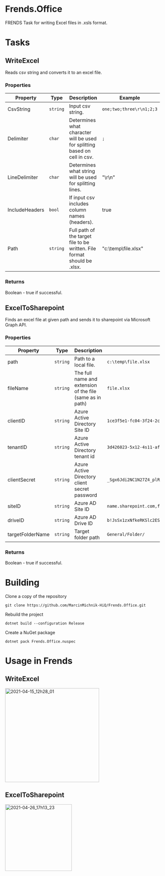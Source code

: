 # Frends.Office

FRENDS Task for writing Excel files in .xsls format.

# Tasks

## WriteExcel

Reads csv string and converts it to an excel file.

### Properties

| Property | Type | Description | Example |
| -------- | -------- | -------- | -------- |
| CsvString | `string` | Input csv string. | `one;two;three\r\n1;2;3` |
| Delimiter | `char` | Determines what character will be used for splitting based on cell in csv. | `;` |
| LineDelimiter | `char` | Determines what string will be used for splitting lines. | "\r\n" |
| IncludeHeaders | `bool` | If input csv includes column names (headers). | true |
| Path | `string` | Full path of the target file to be written. File format should be .xlsx. | "c:\temp\file.xlsx" |

### Returns

Boolean - true if successful.

## ExcelToSharepoint

Finds an excel file at given path and sends it to sharepoint via Microsoft Graph API.

### Properties

| Property | Type | Description | Example |
| -------- | -------- | -------- | -------- |
| path | `string` | Path to a local file. | `c:\temp\file.xlsx` |
| fileName | `string` | The full name and extension of the file (same as in path) | `file.xlsx` |
| clientID | `string` | Azure Active Directory Site ID | `1ce3f5e1-fc04-3f24-2c0e-v76d5b44b13c` |
| tenantID | `string` | Azure Active Directory tenant id | `3d426023-5x12-4s11-afae-159b1865eabc` |
| clientSecret | `string` | Azure Active Directory client secret password | `_Sgx6Jdi2NC1N27Z4_plRm55L-DeCWJ.yq` |
| siteID | `string` | Azure AD Site ID | `name.sharepoint.com,f7b1c426-4x3c-4a7e-2129-296ed8449b49` |
| driveID | `string` | Azure AD Drive ID | `b!JsSx1zxNfkeRKSlc2ESbSfp6TF09EspGo2ERaFyAbykdDwKUa4CuRaPGyaagjGIN	` |
| targetFolderName | `string` | Target folder path | `General/Folder/` |

### Returns

Boolean - true if successful.

# Building

Clone a copy of the repository

`git clone https://github.com/MarcinMichnik-HiQ/Frends.Office.git`

Rebuild the project

`dotnet build --configuration Release`

Create a NuGet package

`dotnet pack Frends.Office.nuspec`

# Usage in Frends

## WriteExcel
<img width="306" alt="2021-04-15_12h28_01" src="https://user-images.githubusercontent.com/81616998/114855260-09f4a900-9de6-11eb-88cf-5adb871ba7dd.png">

## ExcelToSharepoint
<img width="217" alt="2021-04-26_17h13_23" src="https://user-images.githubusercontent.com/81616998/116106792-b66e3f00-a6b2-11eb-95b9-cf2af55b616b.png">



